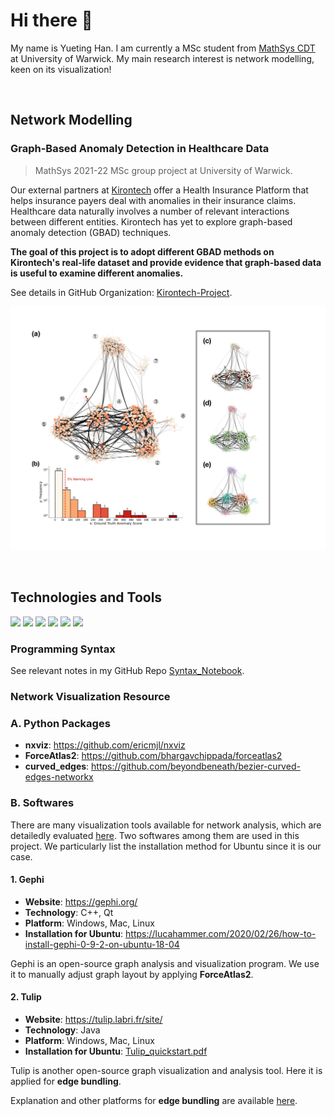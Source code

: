 # Hi there 👋

My name is Yueting Han. I am currently a MSc student from [MathSys CDT](https://warwick.ac.uk/fac/sci/mathsys/) at University of Warwick. My main research interest is network modelling, keen on its visualization!

&nbsp;


## Network Modelling

### Graph-Based Anomaly Detection in Healthcare Data
>MathSys 2021-22 MSc group project at University of Warwick.

Our external partners at [Kirontech](https://www.kirontech.com/) offer a Health Insurance Platform that helps insurance payers deal with anomalies in their insurance claims. Healthcare data naturally involves a number of relevant interactions between different entities. Kirontech has yet to explore graph-based anomaly detection (GBAD) techniques.

**The goal of this project is to adopt different GBAD methods on Kirontech's real-life dataset and provide evidence that graph-based data is useful to examine different anomalies.**

See details in GitHub Organization: [Kirontech-Project](https://github.com/Kirontech-Project).


<img src="Network_Visualization/Community_Detection.png" style="width:700px;"/>

&nbsp;

## Technologies and Tools

![](https://img.shields.io/badge/Code-Python-informational?style=flat&logo=<LOGO_NAME>&logoColor=white&color=2bbc8a)
![](https://img.shields.io/badge/Code-Julia-informational?style=flat&logo=<LOGO_NAME>&logoColor=white&color=2bbc8a)
![](https://img.shields.io/badge/Code-MATLAB-informational?style=flat&logo=<LOGO_NAME>&logoColor=white&color=2bbc8a)
![](https://img.shields.io/badge/Software-Gephi-informational?style=flat&logo=<LOGO_NAME>&logoColor=white&color=2bbc8a)
![](https://img.shields.io/badge/Software-Tulip-informational?style=flat&logo=<LOGO_NAME>&logoColor=white&color=2bbc8a)
![](https://img.shields.io/badge/OS-Linux-informational?style=flat&logo=<LOGO_NAME>&logoColor=white&color=2bbc8a)

### Programming Syntax
See relevant notes in my GitHub Repo [Syntax_Notebook](https://github.com/YuetingH/Syntax_Notebook).

### Network Visualization Resource
### A. Python Packages
- **nxviz**: https://github.com/ericmjl/nxviz
- **ForceAtlas2**: https://github.com/bhargavchippada/forceatlas2
- **curved_edges**: https://github.com/beyondbeneath/bezier-curved-edges-networkx


### B. Softwares
There are many visualization tools available for network analysis, which are detailedly evaluated [here](https://www.ncbi.nlm.nih.gov/pmc/articles/PMC5540468/).  Two softwares among them are used in this project. We particularly list the installation method for Ubuntu since it is our case.

#### 1. Gephi
- **Website**: https://gephi.org/
- **Technology**: C++, Qt
- **Platform**: Windows, Mac, Linux
- **Installation for Ubuntu**: https://lucahammer.com/2020/02/26/how-to-install-gephi-0-9-2-on-ubuntu-18-04

Gephi is an open-source graph analysis and visualization program. We use it to manually adjust graph layout by applying **ForceAtlas2**. 

#### 2. Tulip
- **Website**: https://tulip.labri.fr/site/
- **Technology**: Java
- **Platform**: Windows, Mac, Linux
- **Installation for Ubuntu**: [Tulip_quickstart.pdf](Network_Visualization/Tulip_quickstart.pdf)

Tulip is another open-source graph visualization and analysis tool. Here it is applied for **edge bundling**.

Explanation and other platforms for **edge bundling** are available [here](https://courses.isds.tugraz.at/ivis/surveys/ss2017/ivis-ss2017-g4-survey-edge-bundling.pdf).